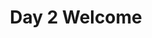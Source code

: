 ---
title: "Day 2 Welcome"
track: 1
excerpt:
layout: plenary
start_time: 2025-06-24 10:00
end_time: 2025-06-24 10:05
location: Main Auditorium
venue: The Gibbs Building, Wellcome Trust Collection, London, UK
---